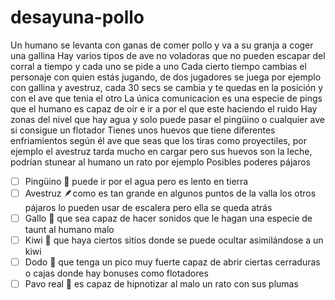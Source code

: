 # desayuna-pollo

Un humano se levanta con ganas de comer pollo y va a su granja a coger una gallina 
Hay varios tipos de ave no voladoras que no pueden escapar del corral a tiempo y cada uno se pide a uno
Cada cierto tiempo cambias el personaje con quien estás jugando, de dos jugadores se juega por ejemplo con gallina y avestruz, cada 30 secs se cambia y te quedas en la posición y con el ave que tenia el otro
La única comunicacion es una especie de pings que el humano es capaz de oír e ir a por el que este haciendo el ruido
Hay zonas del nivel que hay agua y solo puede pasar el pingüino o cualquier ave si consigue un flotador 
Tienes unos huevos que tiene diferentes enfriamientos según él ave que seas que los tiras como proyectiles, por ejemplo el avestruz tarda mucho en cargar pero sus huevos son la leche, podrían stunear al humano un rato por ejemplo 
Posibles poderes pájaros
- [ ] Pingüino 🐧 puede ir por el agua pero es lento en tierra
- [ ] Avestruz 🪶como es tan grande en algunos puntos de la valla los otros pájaros lo pueden usar de escalera pero ella se queda atrás 
- [ ] Gallo 🐓 que sea capaz de hacer sonidos que le hagan una especie de taunt al humano malo
- [ ] Kiwi 🥝 que haya ciertos sitios donde se puede ocultar asimilándose a un kiwi 
- [ ] Dodo 🦤 que tenga un pico muy fuerte capaz de abrir ciertas cerraduras o cajas donde hay bonuses como flotadores
- [ ] Pavo real 🦚 es capaz de hipnotizar al malo un rato con sus plumas
